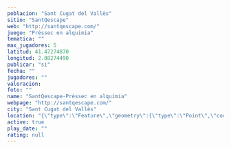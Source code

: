 ```yaml
---
poblacion: "Sant Cugat del Vallès"
sitio: "SantQescape"
web: "http://santqescape.com/"
juego: "Préssec en alquimia"
tematica: ""
max_jugadores: 5
latitud: 41.47274870
longitud: 2.08274490
publicar: "si"
fecha: ""
jugadores: ""
valoracion: 
foto: ""
name: "SantQescape-Préssec en alquimia"
webpage: "http://santqescape.com/"
city: "Sant Cugat del Vallès"
location: "{\"type\":\"Feature\",\"geometry\":{\"type\":\"Point\",\"coordinates\":[2.0827449,41.4727487]}}"
active: true
play_date: ""
rating: null
---
```

